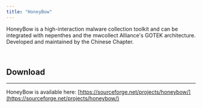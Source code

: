 ```yaml
---
title: "HoneyBow"
---
```


HoneyBow is a high-interaction malware collection toolkit and can be integrated with nepenthes and the mwcollect Alliance's GOTEK architecture. Developed and maintained by the Chinese Chapter.

 

## Download

* * *

HoneyBow is available here: [https://sourceforge.net/projects/honeybow/](https://sourceforge.net/projects/honeybow/)
